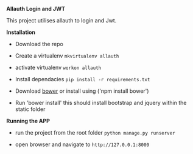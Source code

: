 **Allauth Login and JWT**

This project utilises allauth to login and Jwt.

**Installation**

- Download the repo 
- Create a virtualenv 
    `mkvirtualenv allauth`
    
- activate virtualenv 
    `workon allauth`
- Install dependacies 
    `pip install -r requirements.txt`
    
- Download [bower]("https://bower.io/") or install using ('npm install bower')

- Run 'bower install' this should install bootstrap and jquery within the static folder

**Running the APP**

- run the project from the root folder 
     `python manage.py runserver`
     
- open browser and navigate to 
    `http://127.0.0.1:8000`